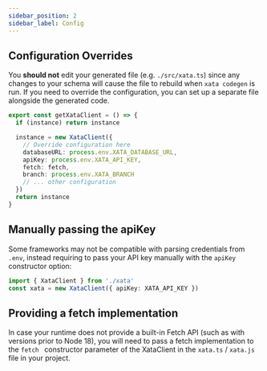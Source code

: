 ```yaml
---
sidebar_position: 2
sidebar_label: Config
---
```


## Configuration Overrides

You **should not** edit your generated file (e.g. `./src/xata.ts`) since any changes to your schema will cause the file to rebuild when `xata codegen` is run. If you need to override the configuration, you can set up a separate file alongside the generated code.

```ts
export const getXataClient = () => {
  if (instance) return instance

  instance = new XataClient({
    // Override configuration here
    databaseURL: process.env.XATA_DATABASE_URL,
    apiKey: process.env.XATA_API_KEY,
    fetch: fetch,
    branch: process.env.XATA_BRANCH
    // ... other configuration
  })
  return instance
}
```

## Manually passing the apiKey

Some frameworks may not be compatible with parsing credentials from `.env`, instead requiring to pass your API key manually with the `apiKey` constructor option:

```ts
import { XataClient } from './xata'
const xata = new XataClient({ apiKey: XATA_API_KEY })
```

## Providing a fetch implementation

In case your runtime does not provide a built-in Fetch API (such as with versions prior to Node 18), you will need to pass a fetch implementation to the `fetch ` constructor parameter of the XataClient in the `xata.ts` / `xata.js `file in your project.
